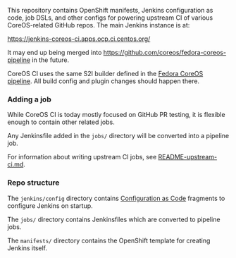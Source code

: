 This repository contains OpenShift manifests, Jenkins
configuration as code, job DSLs, and other configs for
powering upstream CI of various CoreOS-related GitHub repos.
The main Jenkins instance is at:

https://jenkins-coreos-ci.apps.ocp.ci.centos.org/

It may end up being merged into
https://github.com/coreos/fedora-coreos-pipeline in the
future.

CoreOS CI uses the same S2I builder defined in the
[Fedora CoreOS pipeline](https://github.com/coreos/fedora-coreos-pipeline/tree/master/jenkins/master).
All build config and plugin changes should happen there.

### Adding a job

While CoreOS CI is today mostly focused on GitHub PR
testing, it is flexible enough to contain other related
jobs.

Any Jenkinsfile added in the `jobs/` directory will be
converted into a pipeline job.

For information about writing upstream CI jobs, see
[README-upstream-ci.md](README-upstream-ci.md).

### Repo structure

The `jenkins/config` directory contains
[Configuration as Code](https://github.com/jenkinsci/configuration-as-code-plugin)
fragments to configure Jenkins on startup.

The `jobs/` directory contains Jenkinsfiles which are
converted to pipeline jobs.

The `manifests/` directory contains the OpenShift template
for creating Jenkins itself.
